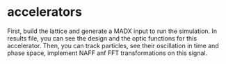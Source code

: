 # accelerators
First, build the lattice and generate a MADX input to run the simulation.
In results file, you can see the design and the optic functions for this accelerator.
Then, you can track particles, see their oscillation in time and phase space, implement NAFF anf FFT transformations on this signal.

